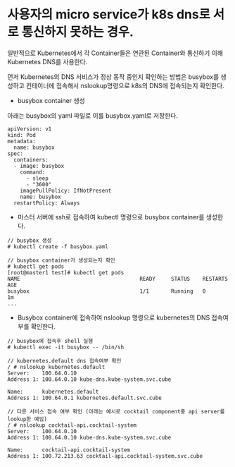 # 사용자의 micro service가 k8s dns로 서로 통신하지 못하는 경우.

일반적으로 Kubernetes에서 각 Container들은 연관된 Container와 통신하기 이해 Kubernetes DNS를 사용한다.

먼저 Kubernetes의 DNS 서비스가 정상 동작 중인지 확인하는 방법은 busybox를 생성하고 컨테이너에 접속해서 nslookup명령으로 k8s의 DNS에 접속되는지 확인한다.

* busybox container 생성

아래는 busybox의 yaml 파일로 이를 busybox.yaml로 저장한다.

```
apiVersion: v1
kind: Pod
metadata:
  name: busybox
spec:
  containers:
  - image: busybox
    command:
      - sleep
      - "3600"
    imagePullPolicy: IfNotPresent
    name: busybox
  restartPolicy: Always
```

* 마스터 서버에 ssh로 접속하여 kubectl 명령으로 busybox container를 생성한다.

```
// busybox 생성
# kubectl create -f busybox.yaml

// busybox container가 생성되는지 확인
# kubectl get pods
[root@master1 test]# kubectl get pods
NAME                                      READY     STATUS    RESTARTS   AGE
busybox                                   1/1       Running   0          1m
...
```

* Busybox container에 접속하여 nslookup 명령으로 kubernetes의 DNS 접속여부를 확인한다.

```
// busybox에 접속후 shell 실행
# kubectl exec -it busybox -- /bin/sh

// kubernetes.default dns 접속여부 확인
/ # nslookup kubernetes.default
Server:    100.64.0.10
Address 1: 100.64.0.10 kube-dns.kube-system.svc.cube

Name:      kubernetes.default
Address 1: 100.64.0.1 kubernetes.default.svc.cube

// 다른 서비스 접속 여부 확인 (아래는 예시로 cocktail component중 api server를 lookup한 예임)
/ # nslookup cocktail-api.cocktail-system
Server:    100.64.0.10
Address 1: 100.64.0.10 kube-dns.kube-system.svc.cube

Name:      cocktail-api.cocktail-system
Address 1: 100.72.213.63 cocktail-api.cocktail-system.svc.cube
```



